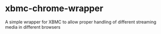 xbmc-chrome-wrapper
===================

A simple wrapper for XBMC to allow proper handling of different streaming media in different browsers
